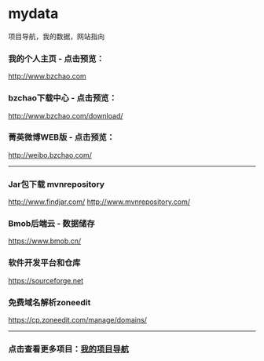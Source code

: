 # mydata
项目导航，我的数据，网站指向

### 我的个人主页 - 点击预览：

http://www.bzchao.com

### bzchao下载中心 - 点击预览：
http://www.bzchao.com/download/

### 菁英微博WEB版 - 点击预览：
http://weibo.bzchao.com/
<hr/>

### Jar包下载 mvnrepository
http://www.findjar.com/
http://www.mvnrepository.com/

### Bmob后端云 - 数据储存
https://www.bmob.cn/

### 软件开发平台和仓库
https://sourceforge.net

### 免费域名解析zoneedit
https://cp.zoneedit.com/manage/domains/
<hr/>  

### 点击查看更多项目：[我的项目导航](https://github.com/bzsome/mydata)

